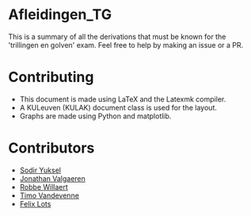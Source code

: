 # Afleidingen_TG
This is a summary of all the derivations that must be known for the 'trillingen en golven' exam.
Feel free to help by making an issue or a PR.

# Contributing
- This document is made using LaTeX and the Latexmk compiler.
- A KULeuven (KULAK) document class is used for the layout.
- Graphs are made using Python and matplotlib.

# Contributors
- [Sodir Yuksel](https://github.com/sydon1)
- [Jonathan Valgaeren](https://github.com/ItsAlphie)
- [Robbe Willaert](https://github.com/Robope)
- [Timo Vandevenne](https://github.com/TimoNotThy)
- [Felix Lots](https://github.com/Fail-X-bot)
